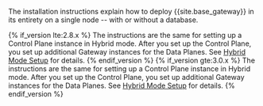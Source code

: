 <!-- Deployment Options section; used in all Enterprise installation topics - except k8s -->
The installation instructions explain how to deploy {{site.base_gateway}} in its entirety on a single node -- with or without a database.

{% if_version lte:2.8.x %}
The instructions are the same for setting up a Control Plane instance in Hybrid mode. After you set up the Control Plane, you set up additional Gateway instances for the Data Planes. See [Hybrid Mode Setup](/gateway/{{include.release}}/plan-and-deploy/hybrid-mode/hybrid-mode-setup/) for details.
{% endif_version %}
{% if_version gte:3.0.x %}
The instructions are the same for setting up a Control Plane instance in Hybrid mode. After you set up the Control Plane, you set up additional Gateway instances for the Data Planes. See [Hybrid Mode Setup](/gateway/{{include.release}}/production/deployment-topologies/hybrid-mode/setup/) for details.
{% endif_version %}

